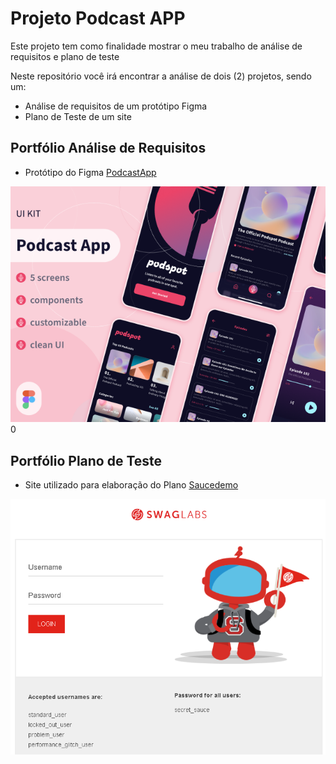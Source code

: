 # Projeto Podcast APP
Este projeto tem como finalidade mostrar o meu trabalho de análise de requisitos e plano de teste

Neste repositório você irá encontrar a análise de dois (2) projetos, sendo um:

- Análise de requisitos de um protótipo Figma
-  Plano de Teste de um site

## Portfólio Análise de Requisitos

- Protótipo do Figma [PodcastApp](https://www.figma.com/design/ECIzSfAWHcPJSi3HxkKdUr/PodcastAppChallenge?m=auto&t=WBSxPDFw8EJ0oCFy-1)
  
![Referência Protótipo](./img/ref_figma.png)
0
## Portfólio Plano de Teste

- Site utilizado para elaboração do Plano [Saucedemo](https://www.saucedemo.com/v1/)

![Home Site Saucedemo](/./img/site_saucedemo.png)